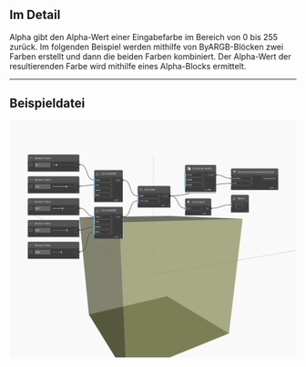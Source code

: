 ## Im Detail
Alpha gibt den Alpha-Wert einer Eingabefarbe im Bereich von 0 bis 255 zurück. Im folgenden Beispiel werden mithilfe von ByARGB-Blöcken zwei Farben erstellt und dann die beiden Farben kombiniert. Der Alpha-Wert der resultierenden Farbe wird mithilfe eines Alpha-Blocks ermittelt.
___
## Beispieldatei

![Alpha](./DSCore.Color.Alpha_img.jpg)

